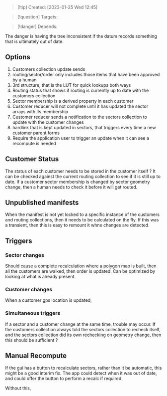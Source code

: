 
>[!tip] Created: [2023-01-25 Wed 12:45]

>[!question] Targets: 

>[!danger] Depends: 

The danger is having the tree inconsistent if the datum records something that is ultimately out of date.

## Options
1. Customers collection update sends
2. routing/sector/order only includes those items that have been approved by a human
3. 3rd structure, that is the LUT for quick lookups both ways
4. Routing status that shows if routing is currently up to date with the customers collection
5. Sector membership is a derived property in each customer
6. Customer reducer will not complete until it has updated the sector arrays with its membership
7. Customer reducer sends a notification to the sectors collection to update with the customer changes
8. hardlink that is kept updated in sectors, that triggers every time a new customer parent forms
9. Require the application user to trigger an update when it can see a recompute is needed

## Customer Status
The status of each customer needs to be stored in the customer itself ?
It can be checked against the current routing collection to see if it is still up to date.
If a customer sector membership is changed by sector geometry change, then a human needs to check it before it will get routed.

## Unpublished manifests
When the manifest is not yet locked to a specific instance of the customers and routing collections, then it needs to be calculated on the fly.  If this was a transient, then this is easy to remount it whne changes are detected.

## Triggers
### Sector changes
Should cause a complete recalculation where a polygon map is built, then all the customers are walked, then order is updated.  Can be optimized by looking at what is already present.

### Customer changes
When a customer gps location is updated, 

### Simultaneous triggers
If a sector and a customer change at the same time, trouble may occur.
If the customers collection always told the sectors collection to recheck itself, and the sectors collection did its own rechecking on geometry change, then this should be sufficient ?

## Manual Recompute
If the gui has a button to recalculate sectors, rather than it be automatic, this might be a good interim fix.  The app could detect when it was out of date, and could offer the button to perform a recalc if required.

Without this, 